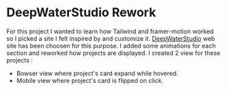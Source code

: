 # DeepWaterStudio Rework

For this project I wanted to learn how Tailwind and framer-motion worked so I picked a site I felt inspired by and customize it.
[DeepWaterStudio](https://www.deepwaterstudios.xyz/) web site has been choosen for this purpose.
I added some animations for each section and reworked how projects are displayed. I created 2 view for these projects :

- Bowser view where project's card expand while hovered.
- Mobile view where project's card is flipped on click.
